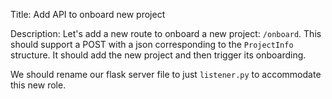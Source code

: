 Title: Add API to onboard new project

Description:
Let's add a new route to onboard a new project: `/onboard`. This should support a POST with a json corresponding to the `ProjectInfo` structure. It should add the new project and then trigger its onboarding.

We should rename our flask server file to just `listener.py` to accommodate this new role.